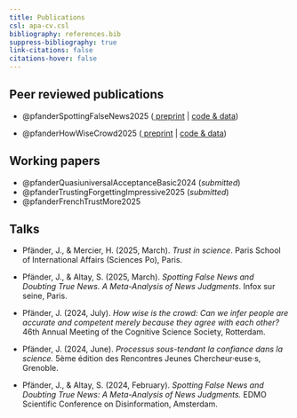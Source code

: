 ```yaml
---
title: Publications
csl: apa-cv.csl
bibliography: references.bib
suppress-bibliography: true
link-citations: false
citations-hover: false
---
```


## Peer reviewed publications

-   @pfanderSpottingFalseNews2025 ([<i class="fas fa-file-pdf"></i> preprint](https://osf.io/preprints/osf/n9h4y) \| [<i class="fab fa-github"></i> code & data](https://github.com/janpfa/meta_news_judgement))

-   @pfanderHowWiseCrowd2025 ([<i class="fas fa-file-pdf"></i> preprint](pdfs/2025_cognition_preprint.pdf) \| [<i class="fab fa-github"></i> code & data](https://github.com/janpfander/consensus_trust.git))


## Working papers

-   @pfanderQuasiuniversalAcceptanceBasic2024 (*submitted*)
-   @pfanderTrustingForgettingImpressive2025 (*submitted*)
-   @pfanderFrenchTrustMore2025



## Talks

-   Pfänder, J., & Mercier, H. (2025, March). *Trust in science*. Paris School of International Affairs (Sciences Po), Paris.

-   Pfänder, J., & Altay, S. (2025, March). *Spotting False News and Doubting True News. A Meta-Analysis of News Judgments*. Infox sur seine, Paris.

-   Pfänder, J. (2024, July). *How wise is the crowd: Can we infer people are accurate and competent merely because they agree with each other?* 46th Annual Meeting of the Cognitive Science Society, Rotterdam.

-   Pfänder, J. (2024, June). *Processus sous-tendant la confiance dans la science.* 5ème édition des Rencontres Jeunes Chercheur·euse·s, Grenoble.

-   Pfänder, J., & Altay, S. (2024, February). *Spotting False News and Doubting True News: A Meta-Analysis of News Judgments.* EDMO Scientific Conference on Disinformation, Amsterdam.
